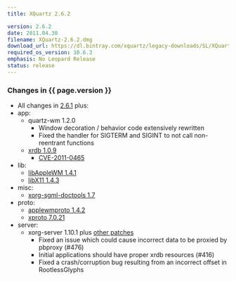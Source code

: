 ```yaml
---
title: XQuartz 2.6.2

version: 2.6.2
date: 2011.04.30
filename: XQuartz-2.6.2.dmg
download_url: https://dl.bintray.com/xquartz/legacy-downloads/SL/XQuartz-2.6.2.dmg
required_os_version: 10.6.3
emphasis: No Leopard Release
status: release
---
```


### Changes in {{ page.version }} ###
  * All changes in [2.6.1](XQuartz-2.6.1.html) plus:
  * app:
    * quartz-wm 1.2.0
      * Window decoration / behavior code extensively rewritten
      * Fixed the handler for SIGTERM and SIGINT to not call non-reentrant functions
    * [xrdb 1.0.9](https://lists.freedesktop.org/archives/xorg-announce/2011-April/001635.html)
      * [CVE-2011-0465](http://cve.mitre.org/cgi-bin/cvename.cgi?name=CVE-2011-0465)
  * lib:
    * [libAppleWM 1.4.1](https://lists.freedesktop.org/archives/xorg-announce/2011-April/001640.html)
    * [libX11 1.4.3](https://lists.freedesktop.org/archives/xorg-announce/2011-April/001637.html)
  * misc:
    * [xorg-sgml-doctools 1.7](https://lists.freedesktop.org/archives/xorg-announce/2011-March/001633.html)
  * proto:
    * [applewmproto 1.4.2](https://lists.freedesktop.org/archives/xorg-announce/2011-April/001641.html)
    * [xproto 7.0.21](https://lists.freedesktop.org/archives/xorg-announce/2011-March/001631.html)
  * server:
    * xorg-server 1.10.1 plus [other patches](https://github.com/XQuartz/xorg-server/commits/XQuartz-2.6.2)
      * Fixed an issue which could cause incorrect data to be proxied by pbproxy (#476)
      * Initial applications should have proper xrdb resources (#416)
      * Fixed a crash/corruption bug resulting from an incorrect offset in RootlessGlyphs
